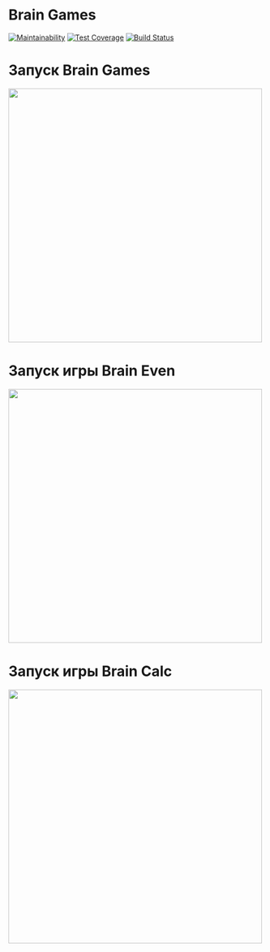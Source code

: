 # Brain Games

[![Maintainability](https://api.codeclimate.com/v1/badges/a99a88d28ad37a79dbf6/maintainability)](https://codeclimate.com/github/codeclimate/codeclimate/maintainability)
[![Test Coverage](https://api.codeclimate.com/v1/badges/a99a88d28ad37a79dbf6/test_coverage)](https://codeclimate.com/github/codeclimate/codeclimate/test_coverage)
[![Build Status](https://travis-ci.com/ins77/project-lvl1-s486.svg?branch=master)](https://travis-ci.com/ins77/project-lvl1-s486)

# Запуск Brain Games

<a href="https://asciinema.org/a/244605"><img src="https://asciinema.org/a/244605.png" width="500"/></a>

# Запуск игры Brain Even

<a href="https://asciinema.org/a/244606"><img src="https://asciinema.org/a/244606.png" width="500"/></a>

# Запуск игры Brain Calc

<a href="https://asciinema.org/a/244607"><img src="https://asciinema.org/a/244607.png" width="500"/></a>
